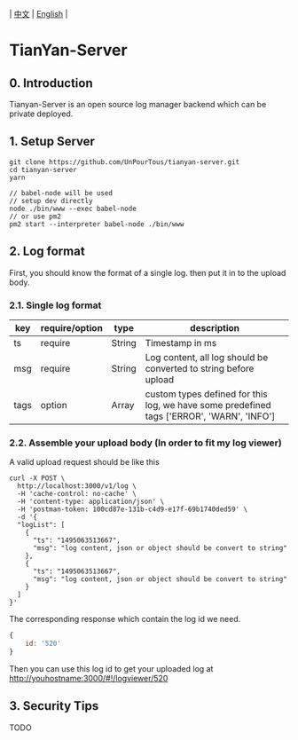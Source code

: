 | [中文](https://github.com/UnPourTous/tianyan-server/blob/master/README.zh-CN.md) | [English](https://github.com/UnPourTous/tianyan-server/blob/master/README.md) |

# TianYan-Server 
## 0. Introduction 
Tianyan-Server is an open source log manager backend which can be private deployed.

## 1. Setup Server
```
git clone https://github.com/UnPourTous/tianyan-server.git
cd tianyan-server 
yarn 

// babel-node will be used
// setup dev directly
node ./bin/www --exec babel-node
// or use pm2 
pm2 start --interpreter babel-node ./bin/www
```

## 2. Log format
First, you should know the format of a single log. then put it in to the upload body.

### 2.1. Single log format

key | require/option | type | description 
--- | --- | --- | ---
ts | require | String | Timestamp in ms 
|msg|require|String|Log content, all log should be converted to string before upload|
|tags|option|Array|custom types defined for this log, we have some predefined tags ['ERROR', 'WARN', 'INFO']|

### 2.2. Assemble your upload body (In order to fit my log viewer)

A valid upload request should be like this

``` shell
curl -X POST \
  http://localhost:3000/v1/log \
  -H 'cache-control: no-cache' \
  -H 'content-type: application/json' \
  -H 'postman-token: 100cd87e-131b-c4d9-e17f-69b1740ded59' \
  -d '{
  "logList": [
  	{
  	  "ts": "1495063513667",
      "msg": "log content, json or object should be convert to string"
  	}, 
  	{
  	  "ts": "1495063513667",
      "msg": "log content, json or object should be convert to string"
  	}
  ]
}'
```
The corresponding response which contain the log id we need.

``` js
{
	id: '520'
}
```

Then you can use this log id to get your uploaded log at [http://youhostname:3000/#!/logviewer/520](http://youhostname:3000/#!/logviewer/520)

## 3. Security Tips

TODO 
